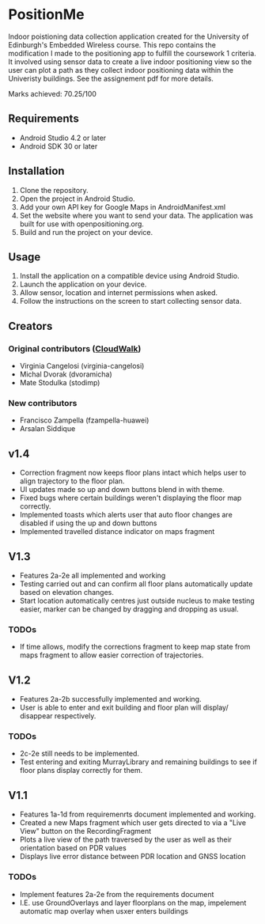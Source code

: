 # PositionMe
Indoor poistioning data collection application created for the University of Edinburgh's Embedded Wireless course. This repo contains the modification I made to the positioning app to fulfill the coursework 1 criteria. It involved using sensor data to create a live indoor positioning view so the user can plot a path as they collect indoor positioning data within the Univeristy buildings. See the assignement pdf for more details.

Marks achieved: 70.25/100

## Requirements

- Android Studio 4.2 or later
- Android SDK 30 or later

## Installation

1. Clone the repository.
2. Open the project in Android Studio.
3. Add your own API key for Google Maps in AndroidManifest.xml
4. Set the website where you want to send your data. The application was built for use with openpositioning.org.
5. Build and run the project on your device.

## Usage

1. Install the application on a compatible device using Android Studio.
2. Launch the application on your device.
3. Allow sensor, location and internet permissions when asked.
4. Follow the instructions on the screen to start collecting sensor data.

## Creators

### Original contributors ([CloudWalk](https://github.com/openpositioning/DataCollectionTeam6))
- Virginia Cangelosi (virginia-cangelosi)
- Michal Dvorak (dvoramicha)
- Mate Stodulka (stodimp)

### New contributors
- Francisco Zampella (fzampella-huawei)
- Arsalan Siddique

## v1.4
- Correction fragment now keeps floor plans intact which helps user to align trajectory to the floor plan.
- UI updates made so up and down buttons blend in with theme.
- Fixed bugs where certain buildings weren't displaying the floor map correctly.
- Implemented toasts which alerts user that auto floor changes are disabled if using the up and down buttons
- Implemented travelled distance indicator on maps fragment

## V1.3
- Features 2a-2e all implemented and working
- Testing carried out and can confirm all floor plans automatically update based on elevation changes.
- Start location automatically centres just outside nucleus to make testing easier, marker can be changed by dragging and dropping as usual.
### TODOs
- If time allows, modify the corrections fragment to keep map state from maps fragment to allow easier correction of trajectories.

## V1.2
- Features 2a-2b successfully implemented and working.
- User is able to enter and exit building and floor plan will display/ disappear respectively.
### TODOs
- 2c-2e still needs to be implemented.
- Test entering and exiting MurrayLibrary and remaining buildings to see if floor plans display correctly for them.

## V1.1

- Features 1a-1d from requiremenrts document implemented and working.
- Created a new Maps fragment which user gets directed to via a "Live View" button on the RecordingFragment
- Plots a live view of the path traversed by the user as well as their orientation based on PDR values
- Displays live error distance between PDR location and GNSS location


### TODOs
- Implement features 2a-2e from the requirements document
- I.E. use GroundOverlays and layer floorplans on the map, impelement automatic map overlay when usxer enters buildings

